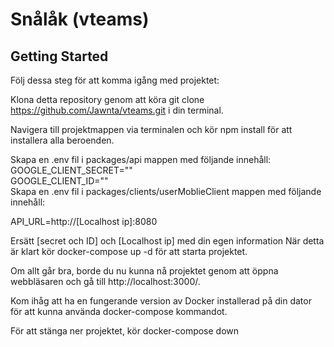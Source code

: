 # Snålåk (vteams)

## Getting Started

Följ dessa steg för att komma igång med projektet:

Klona detta repository genom att köra git clone https://github.com/Jawnta/vteams.git i din terminal.

Navigera till projektmappen via terminalen och kör npm install för att installera alla beroenden.

Skapa en .env fil i packages/api mappen med följande innehåll:  
GOOGLE_CLIENT_SECRET=""  
GOOGLE_CLIENT_ID=""  
Skapa en .env fil i packages/clients/userMoblieClient mappen med följande innehåll:

API_URL=http://[Localhost ip]:8080

Ersätt [secret och ID] och [Localhost ip] med din egen information
När detta är klart kör docker-compose up -d för att starta projektet.

Om allt går bra, borde du nu kunna nå projektet genom att öppna webbläsaren och gå till http://localhost:3000/.

Kom ihåg att ha en fungerande version av Docker installerad på din dator för att kunna använda docker-compose kommandot.

För att stänga ner projektet, kör docker-compose down
